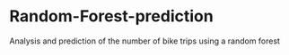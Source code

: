 # Random-Forest-prediction
Analysis and prediction of the number of bike trips using a random forest
